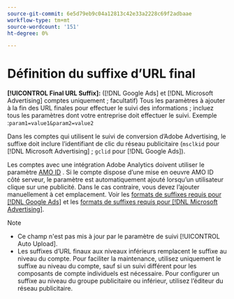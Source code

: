 ```yaml
---
source-git-commit: 6e5d79eb9c04a12813c42e33a2228c69f2adbaae
workflow-type: tm+mt
source-wordcount: '151'
ht-degree: 0%

---
```

# Définition du suffixe d’URL final

<!-- Used in many places; in inventory feed templates, it's actually called "Campaign Final URL Suffix," but leaving this generic anyway since it's a paragraph-level include file -->

**[!UICONTROL Final URL Suffix]:** ([!DNL Google Ads] et [!DNL Microsoft Advertising] comptes uniquement ; facultatif) Tous les paramètres à ajouter à la fin des URL finales pour effectuer le suivi des informations ; incluez tous les paramètres dont votre entreprise doit effectuer le suivi. Exemple :`param1=value1&param2=value2`

Dans les comptes qui utilisent le suivi de conversion d’Adobe Advertising, le suffixe doit inclure l’identifiant de clic du réseau publicitaire (`msclkid` pour [!DNL Microsoft Advertising] ; `gclid` pour [!DNL Google Ads]).

Les comptes avec une intégration Adobe Analytics doivent utiliser le paramètre [AMO ID](/help/integrations/analytics/ids.md) . Si le compte dispose d’une mise en oeuvre AMO ID côté serveur, le paramètre est automatiquement ajouté lorsqu’un utilisateur clique sur une publicité. Dans le cas contraire, vous devez l’ajouter manuellement à cet emplacement. Voir les [&#x200B; formats de suffixes requis pour [!DNL Google Ads]](/help/search-social-commerce/tracking/formats-click-tracking-google.md) et les [&#x200B; formats de suffixes requis pour [!DNL Microsoft Advertising]](/help/search-social-commerce/tracking/formats-click-tracking-microsoft.md).

>[!NOTE]
>
>* Ce champ n&#39;est pas mis à jour par le paramètre de suivi [!UICONTROL Auto Upload].
>* Les suffixes d’URL finaux aux niveaux inférieurs remplacent le suffixe au niveau du compte. Pour faciliter la maintenance, utilisez uniquement le suffixe au niveau du compte, sauf si un suivi différent pour les composants de compte individuels est nécessaire. Pour configurer un suffixe au niveau du groupe publicitaire ou inférieur, utilisez l’éditeur du réseau publicitaire.
